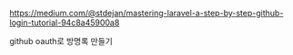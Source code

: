 https://medium.com/@stdejan/mastering-laravel-a-step-by-step-github-login-tutorial-94c8a45900a8

github oauth로 방명록 만들기